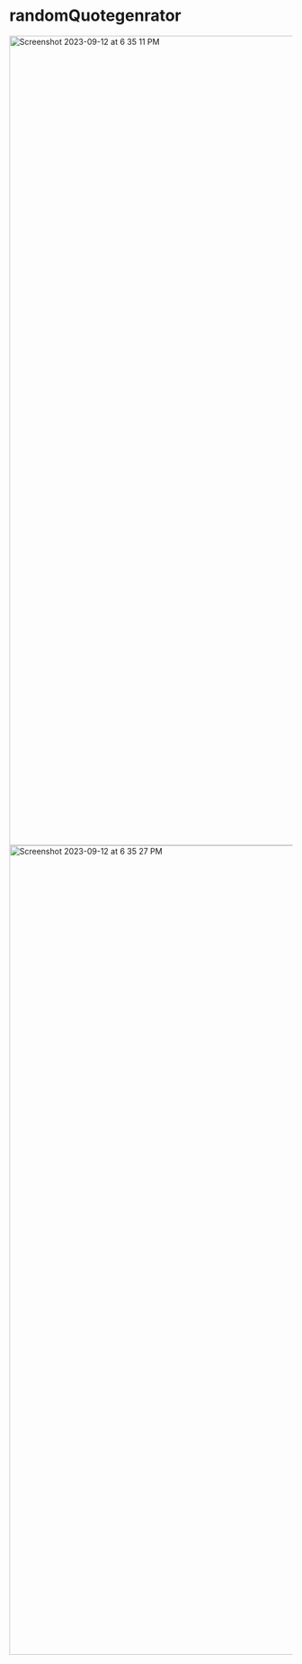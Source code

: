 # randomQuotegenrator

<img width="1440" alt="Screenshot 2023-09-12 at 6 35 11 PM" src="https://github.com/maheoffl/randomQuotegenrator/assets/121177974/fd00130d-abdd-4d60-a90e-38c5fb506355">
<img width="1440" alt="Screenshot 2023-09-12 at 6 35 27 PM" src="https://github.com/maheoffl/randomQuotegenrator/assets/121177974/85345aaf-8f64-4e99-b122-02206e2c7a64">
